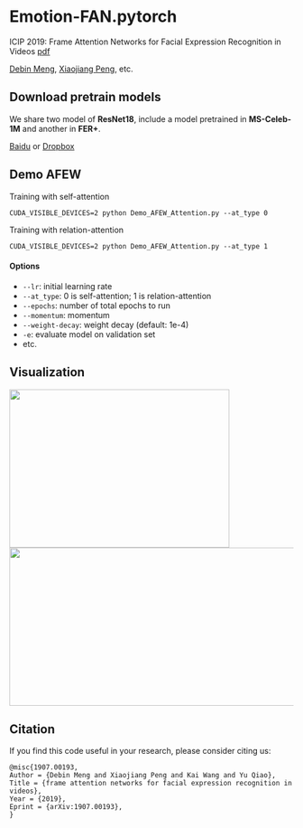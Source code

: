 # Emotion-FAN.pytorch
 ICIP 2019: Frame Attention Networks for Facial Expression Recognition in Videos  [pdf](https://arxiv.org/pdf/1907.00193.pdf)
 
 [Debin Meng](michaeldbmeng19@outlook.com), [Xiaojiang Peng](https://pengxj.github.io/), etc.
 
## Download pretrain models
We share two model of **ResNet18**, include a model pretrained in **MS-Celeb-1M** and another in **FER+**.

[Baidu](https://pan.baidu.com/s/1OgxPSSzUhaC9mPltIpp2pg) or [Dropbox](https://github.com/DebinMeng19-OpenSourceLibrary/Emotion-FAN/blob/master/README.md)


## Demo AFEW
Training with self-attention
```
CUDA_VISIBLE_DEVICES=2 python Demo_AFEW_Attention.py --at_type 0
```
Training with relation-attention
```
CUDA_VISIBLE_DEVICES=2 python Demo_AFEW_Attention.py --at_type 1
```
#### Options
* ``` --lr ```: initial learning rate
* ``` --at_type ```: 0 is self-attention; 1 is relation-attention
* ``` --epochs ```: number of total epochs to run
* ``` --momentum ```: momentum
* ``` --weight-decay ```: weight decay (default: 1e-4)
* ``` -e ```: evaluate model on validation set
* etc.

## Visualization
<img width="390" height="280" src="https://github.com/DebinMeng19-OpenSourceLibrary/Emotion-FAN/blob/master/visualization1.png"/><img width="520" height="280" src="https://github.com/DebinMeng19-OpenSourceLibrary/Emotion-FAN/blob/master/visualization2.png"/>

## Citation
If you find this code useful in your research, please consider citing us:
```
@misc{1907.00193,
Author = {Debin Meng and Xiaojiang Peng and Kai Wang and Yu Qiao},
Title = {frame attention networks for facial expression recognition in videos},
Year = {2019},
Eprint = {arXiv:1907.00193},
}
```

